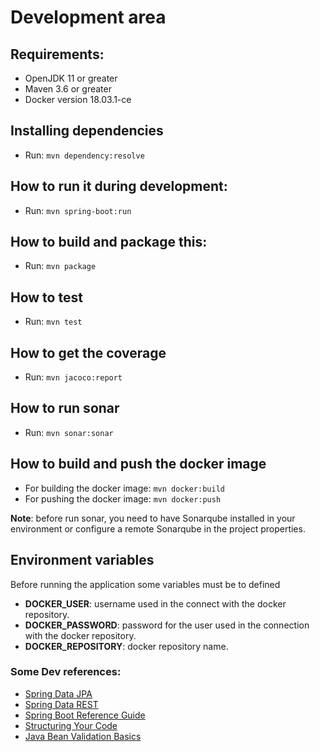 # Development area

## Requirements:
* OpenJDK 11 or greater
* Maven 3.6 or greater
* Docker version 18.03.1-ce

## Installing dependencies
* Run: `mvn dependency:resolve`

## How to run it during development:
* Run: `mvn spring-boot:run`

## How to build and package this:
* Run: `mvn package`

## How to test
* Run: `mvn test`

## How to get the coverage
* Run: `mvn jacoco:report`

## How to run sonar
* Run: `mvn sonar:sonar`

## How to build and push the docker image
* For building the docker image: `mvn docker:build`
* For pushing the docker image: `mvn docker:push`

**Note**: before run sonar, you need to have Sonarqube installed in your environment or configure a remote Sonarqube in the project properties.

## Environment variables

Before running the application some variables must be to defined

* **DOCKER_USER**: username used in the connect with the docker repository.
* **DOCKER_PASSWORD**: password for the user used in the connection with the docker repository.
* **DOCKER_REPOSITORY**: docker repository name.

### Some Dev references:

* [Spring Data JPA](https://docs.spring.io/spring-data/jpa/docs/current/reference/html/)
* [Spring Data REST](https://docs.spring.io/spring-data/rest/docs/current/reference/html/)
* [Spring Boot Reference Guide](https://docs.spring.io/spring-boot/docs/current/reference/html/)
* [Structuring Your Code](https://docs.spring.io/spring-boot/docs/current/reference/html/using-boot-structuring-your-code.html)
* [Java Bean Validation Basics](https://www.baeldung.com/javax-validation)
